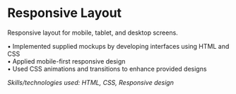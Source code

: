 # Responsive Layout 
<p>Responsive layout for mobile, tablet, and desktop screens.</p>
•	Implemented supplied mockups by developing interfaces using HTML and CSS<br>
•	Applied mobile-first responsive design<br>
•	Used CSS animations and transitions to enhance provided designs<br>
<p><em>Skills/technologies used: HTML, CSS, Responsive design</em></p>
